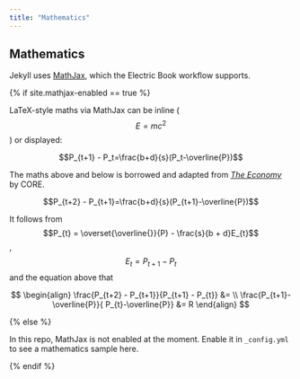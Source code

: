 ```yaml
---
title: "Mathematics"
---
```


## Mathematics

Jekyll uses [MathJax](https://docs.mathjax.org/en/latest/), which the Electric Book workflow supports.

{% if site.mathjax-enabled == true %}

LaTeX-style maths via MathJax can be inline ($$E = mc^2$$) or displayed:

$$P_{t+1} - P_t=\frac{b+d}{s}(P_t-\overline{P})$$

The maths above and below is borrowed and adapted from [*The Economy*](https://www.core-econ.org/the-economy/book/text/leibniz-11-08-01.html) by CORE.

$$P_{t+2} - P_{t+1}=\frac{b+d}{s}(P_{t+1}-\overline{P})$$

It follows from $$P_{t} = \overset{\overline{}}{P} - \frac{s}{b + d}E_{t}$$ , $$E_{t} = P_{t + 1} - P_{t}$$ and the equation above that

$$
\begin{align}
\frac{P_{t+2} - P_{t+1}}{P_{t+1} - P_{t}} &= \\
\frac{P_{t+1}-\overline{P}}{ P_{t}-\overline{P}} &= R
\end{align}
$$

{% else %}

In this repo, MathJax is not enabled at the moment. Enable it in `_config.yml` to see a mathematics sample here.

{% endif %}
